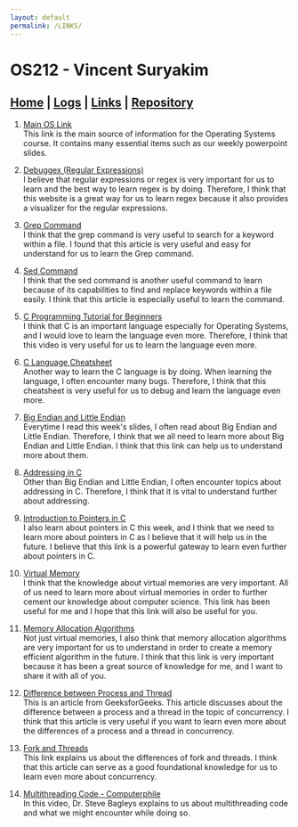 ```yaml
---
layout: default
permalink: /LINKS/
---
```


# OS212 - Vincent Suryakim
## [Home](https://vincentsuryakim.github.io/os212/) | [Logs](https://raw.githubusercontent.com/vincentsuryakim/os212/master/TXT/mylog.txt) | [Links](https://vincentsuryakim.github.io/os212/LINKS) | [Repository](https://github.com/vincentsuryakim/os212)

1. [Main OS Link](https://os.vlsm.org)<br>
This link is the main source of information for the Operating Systems course. It contains many essential items such as our weekly powerpoint slides.

2. [Debuggex (Regular Expressions)](https://www.debuggex.com)<br>
I believe that regular expressions or regex is very important for us to learn and the best way to learn regex is by doing. Therefore, I think that this website is a great way for us to learn regex because it also provides a visualizer for the regular expressions.

3. [Grep Command](https://www.geeksforgeeks.org/grep-command-in-unixlinux/)<br>
I think that the grep command is very useful to search for a keyword within a file. I found that this article is very useful and easy for understand for us to learn the Grep command.

4. [Sed Command](https://www.geeksforgeeks.org/sed-command-in-linux-unix-with-examples/z)<br>
I think that the sed command is another useful command to learn because of its capabilities to find and replace keywords within a file easily. I think that this article is especially useful to learn the command.

5. [C Programming Tutorial for Beginners](https://www.youtube.com/watch?v=KJgsSFOSQv0)<br>
I think that C is an important language especially for Operating Systems, and I would love to learn the language even more. Therefore, I think that this video is very useful for us to learn the language even more.

6. [C Language Cheatsheet](https://www.codewithharry.com/blogpost/c-cheatsheet)<br>
Another way to learn the C language is by doing. When learning the language, I often encounter many bugs. Therefore, I think that this cheatsheet is very useful for us to debug and learn the language even more.

7. [Big Endian and Little Endian](https://www.youtube.com/watch?v=T1C9Kj_78ek)<br>
Everytime I read this week's slides, I often read about Big Endian and Little Endian. Therefore, I think that we all need to learn more about Big Endian and Little Endian. I think that this link can help us to understand more about them.

8. [Addressing in C](https://www.youtube.com/watch?v=lzMCuw_5dfM)<br>
Other than Big Endian and Little Endian, I often encounter topics about addressing in C. Therefore, I think that it is vital to understand further about addressing.

9. [Introduction to Pointers in C](https://www.youtube.com/watch?v=f2i0CnUOniA)<br>
I also learn about pointers in C this week, and I think that we need to learn more about pointers in C as I believe that it will help us in the future. I believe that this link is a powerful gateway to learn even further about pointers in C.

10. [Virtual Memory](https://www.geeksforgeeks.org/virtual-memory-in-operating-system/)<br>
I think that the knowledge about virtual memories are very important. All of us need to learn more about virtual memories in order to further cement our knowledge about computer science. This link has been useful for me and I hope that this link will also be useful for you.

11. [Memory Allocation Algorithms](https://www.youtube.com/watch?v=10vroQb5IdY)<br>
Not just virtual memories, I also think that memory allocation algorithms are very important for us to understand in order to create a memory efficient algorithm in the future. I think that this link is very important because it has been a great source of knowledge for me, and I want to share it with all of you.

12. [Difference between Process and Thread](https://www.geeksforgeeks.org/difference-between-process-and-thread/)<br>
This is an article from GeeksforGeeks. This article discusses about the difference between a process and a thread in the topic of concurrency. I think that this article is very useful if you want to learn even more about the differences of a process and a thread in concurrency.

13. [Fork and Threads](http://gauss.ececs.uc.edu/Courses/c694/lectures/ForksThreads/forks.html)<br>
This link explains us about the differences of fork and threads. I think that this article can serve as a good foundational knowledge for us to learn even more about concurrency.

14. [Multithreading Code - Computerphile](https://www.youtube.com/watch?v=7ENFeb-J75k)<br>
In this video, Dr. Steve Bagleys explains to us about multithreading code and what we might encounter while doing so. 
